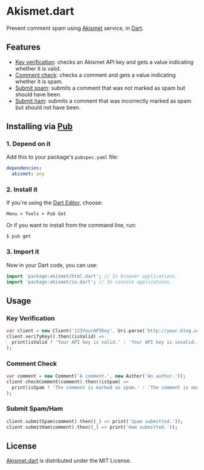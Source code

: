 # Akismet.dart
Prevent comment spam using [Akismet](https://akismet.com) service, in [Dart](https://www.dartlang.org).
	
## Features
* [Key verification](https://akismet.com/development/api/#verify-key): checks an Akismet API key and gets a value indicating whether it is valid.
* [Comment check](https://akismet.com/development/api/#comment-check): checks a comment and gets a value indicating whether it is spam.
* [Submit spam](https://akismet.com/development/api/#submit-spam): submits a comment that was not marked as spam but should have been.
* [Submit ham](https://akismet.com/development/api/#submit-ham): submits a comment that was incorrectly marked as spam but should not have been.

## Installing via [Pub](https://pub.dartlang.org)

### 1. Depend on it
Add this to your package's `pubspec.yaml` file:
```yaml
dependencies:
  akismet: any
```

### 2. Install it
If you're using the [Dart Editor](https://www.dartlang.org/tools/editor), choose:
```
Menu > Tools > Pub Get
```

Or if you want to install from the command line, run:
```shell
$ pub get
```
	
### 3. Import it
Now in your Dart code, you can use:
```dart
import 'package:akismet/html.dart'; // In browser applications.
import 'package:akismet/io.dart'; // In console applications.
```

## Usage

### Key Verification
```dart
var client = new Client('123YourAPIKey', Uri.parse('http://your.blog.url'));
client.verifyKey().then((isValid) =>
  print(isValid ? 'Your API key is valid.' : 'Your API key is invalid.')
);
```
	
### Comment Check
```dart
var comment = new Comment('A comment.', new Author('An author.'));
client.checkComment(comment).then((isSpam) =>
  print(isSpam ? 'The comment is marked as spam.' : 'The comment is marked as ham.')
);
```
	
### Submit Spam/Ham
```dart
client.submitSpam(comment).then((_) => print('Spam submitted.'));
client.submitHam(comment).then((_) => print('Ham submitted.'));
```

## License
[Akismet.dart](https://pub.dartlang.org/packages/akismet) is distributed under the MIT License.

